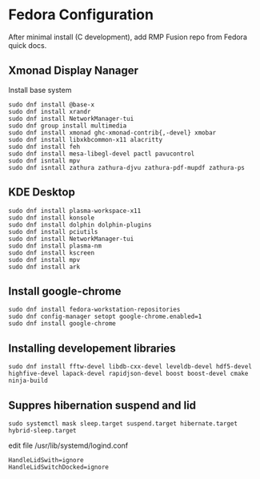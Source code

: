 # Fedora Configuration
After minimal install (C development), add RMP Fusion repo from Fedora quick docs.

## Xmonad Display Nanager
Install base system
```
sudo dnf install @base-x
sudo dnf install xrandr
sudo dnf install NetworkManager-tui
sudo dnf group install multimedia
sudo dnf install xmonad ghc-xmonad-contrib{,-devel} xmobar
sudo dnf install libxkbcommon-x11 alacritty
sudo dnf install feh
sudo dnf install mesa-libegl-devel pactl pavucontrol
sudo dnf isntall mpv
sudo dnf isntall zathura zathura-djvu zathura-pdf-mupdf zathura-ps
```

## KDE Desktop
```
sudo dnf install plasma-workspace-x11
sudo dnf install konsole
sudo dnf install dolphin dolphin-plugins
sudo dnf install pciutils
sudo dnf install NetworkManager-tui
sudo dnf install plasma-nm
sudo dnf install kscreen
sudo dnf install mpv
sudo dnf install ark
```

## Install google-chrome
```
sudo dnf install fedora-workstation-repositories
sudo dnf config-manager setopt google-chrome.enabled=1
sudo dnf install google-chrome
```


## Installing developement libraries
```
sudo dnf install fftw-devel libdb-cxx-devel leveldb-devel hdf5-devel highfive-devel lapack-devel rapidjson-devel boost boost-devel cmake ninja-build
```

## Suppres hibernation suspend and lid
```
sudo systemctl mask sleep.target suspend.target hibernate.target hybrid-sleep.target
```
edit file /usr/lib/systemd/logind.conf
```
HandleLidSwith=ignore
HandleLidSwitchDocked=ignore
```
